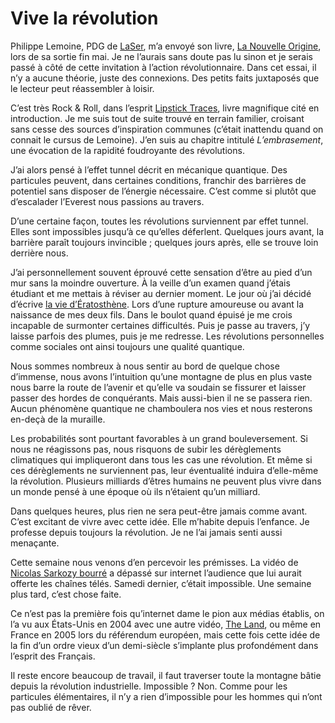 # Vive la révolution

Philippe Lemoine, PDG de [LaSer](http://www.laser.fr/fr/), m’a envoyé son livre, [La Nouvelle Origine](http://www.lanouvelleorigine.com), lors de sa sortie fin mai. Je ne l’aurais sans doute pas lu sinon et je serais passé à côté de cette invitation à l’action révolutionnaire. Dans cet essai, il n’y a aucune théorie, juste des connexions. Des petits faits juxtaposés que le lecteur peut réassembler à loisir.

C’est très Rock &amp; Roll, dans l’esprit [Lipstick Traces](http://www.amazon.fr/Lipstick-Traces-histoire-secr%C3%A8te-vingti%C3%A8me/dp/2070410773/), livre magnifique cité en introduction. Je me suis tout de suite trouvé en terrain familier, croisant sans cesse des sources d’inspiration communes (c’était inattendu quand on connait le cursus de Lemoine). J’en suis au chapitre intitulé *L’embrasement*, une évocation de la rapidité foudroyante des révolutions.

J’ai alors pensé à l’effet tunnel décrit en mécanique quantique. Des particules peuvent, dans certaines conditions, franchir des barrières de potentiel sans disposer de l’énergie nécessaire. C’est comme si plutôt que d’escalader l’Everest nous passions au travers.

D’une certaine façon, toutes les révolutions surviennent par effet tunnel. Elles sont impossibles jusqu’à ce qu’elles déferlent. Quelques jours avant, la barrière paraît toujours invincible ; quelques jours après, elle se trouve loin derrière nous.

J’ai personnellement souvent éprouvé cette sensation d’être au pied d’un mur sans la moindre ouverture. À la veille d’un examen quand j’étais étudiant et me mettais à réviser au dernier moment. Le jour où j’ai décidé d’écrive [la vie d’Ératosthène](http://blog.tcrouzet.com/2007/06/11/eratosthene-chez-lulu/). Lors d’une rupture amoureuse ou avant la naissance de mes deux fils. Dans le boulot quand épuisé je me crois incapable de surmonter certaines difficultés. Puis je passe au travers, j’y laisse parfois des plumes, puis je me redresse. Les révolutions personnelles comme sociales ont ainsi toujours une qualité quantique.

Nous sommes nombreux à nous sentir au bord de quelque chose d’immense, nous avons l’intuition qu’une montagne de plus en plus vaste nous barre la route de l’avenir et qu’elle va soudain se fissurer et laisser passer des hordes de conquérants. Mais aussi-bien il ne se passera rien. Aucun phénomène quantique ne chamboulera nos vies et nous resterons en-deçà de la muraille.

Les probabilités sont pourtant favorables à un grand bouleversement. Si nous ne réagissons pas, nous risquons de subir les dérèglements climatiques qui impliqueront dans tous les cas une révolution. Et même si ces dérèglements ne surviennent pas, leur éventualité induira d’elle-même la révolution. Plusieurs milliards d’êtres humains ne peuvent plus vivre dans un monde pensé à une époque où ils n’étaient qu’un milliard.

Dans quelques heures, plus rien ne sera peut-être jamais comme avant. C’est excitant de vivre avec cette idée. Elle m’habite depuis l’enfance. Je professe depuis toujours la révolution. Je ne l’ai jamais senti aussi menaçante.

Cette semaine nous venons d’en percevoir les prémisses. La vidéo de [Nicolas Sarkozy bourré](http://www.youtube.com/watch?v=I4u3449L5VI&eurl=http%3A%2F%2Fwww%2Ebozarblog%2Einfo%2Findex%2Ephp%3F2007%2F06%2F09%2F566%2Dsarkozy%2Dsaoul%2Dvoire%2Dcompletement%2Dbeurre%2Dlors%2Ddune%2Dconference%2Dde%2Dpresse%2Dap) a dépassé sur internet l’audience que lui aurait offerte les chaînes télés. Samedi dernier, c’était impossible. Une semaine plus tard, c’est chose faite.

Ce n’est pas la première fois qu’internet dame le pion aux médias établis, on l’a vu aux États-Unis en 2004 avec une autre vidéo, [The Land](http://www.jibjab.com/originals/this_land), ou même en France en 2005 lors du référendum européen, mais cette fois cette idée de la fin d’un ordre vieux d’un demi-siècle s’implante plus profondément dans l’esprit des Français.

Il reste encore beaucoup de travail, il faut traverser toute la montagne bâtie depuis la révolution industrielle. Impossible ? Non. Comme pour les particules élémentaires, il n’y a rien d’impossible pour les hommes qui n’ont pas oublié de rêver.